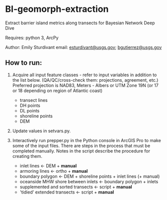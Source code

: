 # BI-geomorph-extraction
Extract barrier island metrics along transects for Bayesian Network Deep Dive

Requires: python 3, ArcPy

Author: Emily Sturdivant
email: esturdivant@usgs.gov; bgutierrez@usgs.gov

## How to run:

1. Acquire all input feature classes - refer to input variables in addition to the list below.
    (QA/QC/cross-check them: projections, agreement, etc.)
    Preferred projection is NAD83, Meters - Albers or UTM Zone 19N (or 17 or 18 depending on region of Atlantic coast)
    - transect lines
    - DH points
    - DL points
    - shoreline points
    - DEM
    
2. Update values in setvars.py.

3. Interactively run prepper.py in the Python console in ArcGIS Pro to make some of the input files. There are steps in the process that must be completed manually. Notes in the script describe the procedure for creating them. 
    - inlet lines <- DEM + **manual**
    - armoring lines <- ortho + **manual**
    - boundary polygon <- DEM + shoreline points + inlet lines (+ manual)
    - oceanside MHW shore between inlets <- boundary polygon + inlets 
    - supplemented and sorted transects <- script + **manual**
    - 'tidied' extended transects <- script + **manual**
    
